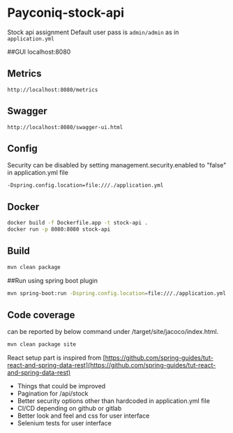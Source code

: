 # Payconiq-stock-api
Stock api assignment
Default user pass is `admin/admin` as in `application.yml`

##GUI
localhost:8080

## Metrics 
```properties
http://localhost:8080/metrics
```

## Swagger

```properties
http://localhost:8080/swagger-ui.html
```

## Config
Security can be disabled by setting management.security.enabled to "false" in application.yml file
```properties
-Dspring.config.location=file:///./application.yml
```

## Docker
```bash
docker build -f Dockerfile.app -t stock-api .
docker run -p 8080:8080 stock-api
```

## Build
```bash
mvn clean package
```

##Run using spring boot plugin 
```bash
mvn spring-boot:run -Dspring.config.location=file:///./application.yml
```

## Code coverage
can be reported by below command under /target/site/jacoco/index.html. 
```bash
mvn clean package site
```

React setup part is inspired from [https://github.com/spring-guides/tut-react-and-spring-data-rest](https://github.com/spring-guides/tut-react-and-spring-data-rest)

- Things that could be improved
- Pagination for /api/stock
- Better security options other than hardcoded in application.yml file
- CI/CD depending on github or gitlab
- Better look and feel and css for user interface
- Selenium tests for user interface